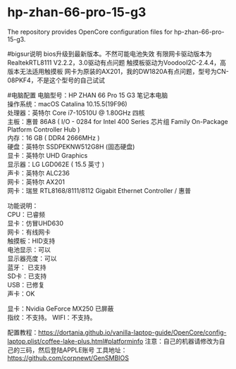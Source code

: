 # hp-zhan-66-pro-15-g3
The repository provides OpenCore configuration files for hp-zhan-66-pro-15-g3.

#bigsur说明
bios升级到最新版本。不然可能电池失效
有限网卡驱动版本为RealtekRTL8111 V2.2.2，3.0驱动有点问题
触摸板驱动为VoodooI2C-2.4.4，高版本无法适用触摸板
网卡为原装的AX201，我的DW1820A有点问题，型号为CN-08PKF4，不是这个型号的自己试试

#电脑配置
电脑型号：HP ZHAN 66 Pro 15 G3 笔记本电脑   
操作系统：macOS Catalina 10.15.5(19F96)   
处理器：英特尔 Core i7-10510U @ 1.80GHz 四核   
主板：惠普 86A8 ( I/O - 0284 for Intel 400 Series 芯片组 Family On-Package Platform Controller Hub )   
内存：16 GB ( DDR4 2666MHz )   
硬盘：英特尔  SSDPEKNW512G8H (固态硬盘)   
显卡：英特尔 UHD Graphics   
显示器：LG LGD062E ( 15.5 英寸  )   
声卡：英特尔 ALC236   
网卡：英特尔 AX201   
网卡：瑞昱 RTL8168/8111/8112 Gigabit Ethernet Controller / 惠普   
   
功能说明：   
CPU：已睿频  
显卡：仿冒UHD630   
网卡：有线网卡   
触摸板：HID支持   
电池显示：可以   
显示器亮度：可以   
蓝牙： 已支持  
SD卡：已支持  
USB：已修复  
声卡：OK   

显卡：Nvidia GeForce MX250   已屏蔽  
指纹：不支持。 
WIFI：不支持。   

配置教程：https://dortania.github.io/vanilla-laptop-guide/OpenCore/config-laptop.plist/coffee-lake-plus.html#platforminfo
注意：自己的机器请修改为自己的三码，然后登陆APPLE账号
工具地址：https://github.com/corpnewt/GenSMBIOS
